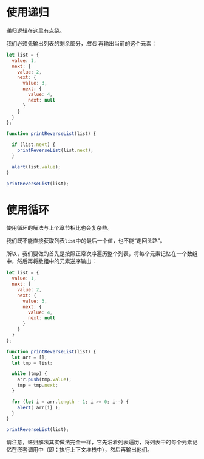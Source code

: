 # 使用递归

递归逻辑在这里有点绕。

我们必须先输出列表的剩余部分，*然后* 再输出当前的这个元素：

```js run
let list = {
  value: 1,
  next: {
    value: 2,
    next: {
      value: 3,
      next: {
        value: 4,
        next: null
      }
    }
  }
};

function printReverseList(list) {

  if (list.next) {
    printReverseList(list.next);
  }

  alert(list.value);
}

printReverseList(list);
```

# 使用循环

使用循环的解法与上个章节相比也会复杂些。

我们既不能直接获取列表`list`中的最后一个值，也不能“走回头路”。

所以，我们要做的首先是按照正常次序遍历整个列表，将每个元素记忆在一个数组中，然后再将数组中的元素逆序输出：

```js run
let list = {
  value: 1,
  next: {
    value: 2,
    next: {
      value: 3,
      next: {
        value: 4,
        next: null
      }
    }
  }
};

function printReverseList(list) {
  let arr = [];
  let tmp = list;

  while (tmp) {
    arr.push(tmp.value);
    tmp = tmp.next;
  }

  for (let i = arr.length - 1; i >= 0; i--) {
    alert( arr[i] );
  }
}

printReverseList(list);
```

请注意，递归解法其实做法完全一样，它先沿着列表遍历，将列表中的每个元素记忆在嵌套调用中（即：执行上下文堆栈中），然后再输出他们。
